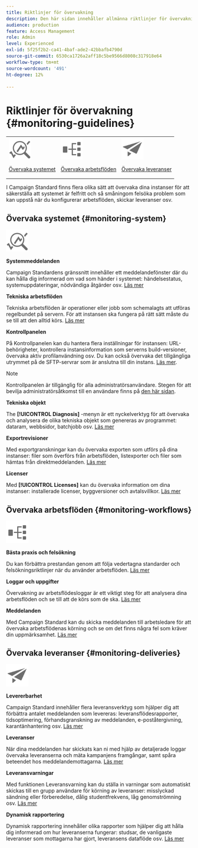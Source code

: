 ```yaml
---
title: Riktlinjer för övervakning
description: Den här sidan innehåller allmänna riktlinjer för övervakning av Campaign Standard
audience: production
feature: Access Management
role: Admin
level: Experienced
exl-id: 5f25f2b2-ca41-4baf-ade2-42bbafb4790d
source-git-commit: 6530ca1726a2aff18c5be9566d8008c317918e64
workflow-type: tm+mt
source-wordcount: '491'
ht-degree: 12%

---
```


# Riktlinjer för övervakning {#monitoring-guidelines}

<table>
<tr><td><img src="assets/do-not-localize/icon_system.svg" width="60px"><p><a href="#monitoring-system">Övervaka systemet</a></p></td>
<td><img src="assets/do-not-localize/icon_workflows.svg" width="60px"><p><a href="#moniroting-workflows">Övervaka arbetsflöden</a></p></td>
<td><img src="assets/do-not-localize/icon_send.svg" width="60px"><p><a href="#monitoring-deliveries">Övervaka leveranser</a></p></td></tr>
</table>

I Campaign Standard finns flera olika sätt att övervaka dina instanser för att säkerställa att systemet är felfritt och så småningom felsöka problem som kan uppstå när du konfigurerar arbetsflöden, skickar leveranser osv.

## Övervaka systemet {#monitoring-system}

<img src="assets/do-not-localize/icon_system.svg" width="60px">

**Systemmeddelanden**

Campaign Standardens gränssnitt innehåller ett meddelandefönster där du kan hålla dig informerad om vad som händer i systemet: händelsestatus, systemuppdateringar, nödvändiga åtgärder osv. [Läs mer](../../start/using/interface-description.md#top-bar)


**Tekniska arbetsflöden**

Tekniska arbetsflöden är operationer eller jobb som schemalagts att utföras regelbundet på servern. För att instansen ska fungera på rätt sätt måste du se till att den alltid körs. [Läs mer](../../administration/using/technical-workflows.md)

**Kontrollpanelen**

På Kontrollpanelen kan du hantera flera inställningar för instansen: URL-behörigheter, kontrollera instansinformation som serverns build-versioner, övervaka aktiv profilanvändning osv. Du kan också övervaka det tillgängliga utrymmet på de SFTP-servrar som är anslutna till din instans. [Läs mer](https://experienceleague.adobe.com/docs/control-panel/using/control-panel-home.html?lang=sv).

>[!NOTE]
>
>Kontrollpanelen är tillgänglig för alla administratörsanvändare. Stegen för att bevilja administratörsåtkomst till en användare finns på [den här sidan](https://experienceleague.adobe.com/docs/control-panel/using/discover-control-panel/managing-permissions.html?lang=sv#discover-control-panel).

**Tekniska objekt**

The **[!UICONTROL Diagnosis]** -menyn är ett nyckelverktyg för att övervaka och analysera de olika tekniska objekt som genereras av programmet: dataram, webbsidor, batchjobb osv. [Läs mer](../../developing/using/monitoring-data-model-changes.md)

**Exportrevisioner**

Med exportgranskningar kan du övervaka exporten som utförs på dina instanser: filer som överförs från arbetsflöden, listexporter och filer som hämtas från direktmeddelanden.
[Läs mer](../../administration/using/auditing-export-logs.md)

**Licenser**

Med **[!UICONTROL Licenses]** kan du övervaka information om dina instanser: installerade licenser, byggversioner och avtalsvillkor.
[Läs mer](../../administration/using/licenses.md)

## Övervaka arbetsflöden {#monitoring-workflows}

<img src="assets/do-not-localize/icon_workflows.svg" width="60px">

**Bästa praxis och felsökning**

Du kan förbättra prestandan genom att följa vedertagna standarder och felsökningsriktlinjer när du använder arbetsflöden.
[Läs mer](../../automating/using/best-practices-workflows.md)

**Loggar och uppgifter**

Övervakning av arbetsflödesloggar är ett viktigt steg för att analysera dina arbetsflöden och se till att de körs som de ska.
[Läs mer](../../automating/using/monitoring-workflow-execution.md#workflow-log-and-tasks)

**Meddelanden**

Med Campaign Standard kan du skicka meddelanden till arbetsledare för att övervaka arbetsflödenas körning och se om det finns några fel som kräver din uppmärksamhet.
[Läs mer](../../automating/using/monitoring-workflow-execution.md#error-management)

## Övervaka leveranser {#monitoring-deliveries}

<img src="assets/do-not-localize/icon_send.svg" width="60px">

**Levererbarhet**

Campaign Standard innehåller flera leveransverktyg som hjälper dig att förbättra antalet meddelanden som levereras: leveransflödesrapporter, tidsoptimering, förhandsgranskning av meddelanden, e-poståtergivning, karantänhantering osv.
[Läs mer](../../sending/using/about-deliverability.md)

**Leveranser**

När dina meddelanden har skickats kan ni med hjälp av detaljerade loggar övervaka leveranserna och mäta kampanjens framgångar, samt spåra beteendet hos meddelandemottagarna.
[Läs mer](../../sending/using/monitoring-a-delivery.md)

**Leveransvarningar**

Med funktionen Leveransvarning kan du ställa in varningar som automatiskt skickas till en grupp användare för körning av leveranser: misslyckad sändning eller förberedelse, dålig studentfrekvens, låg genomströmning osv.
[Läs mer](../../sending/using/receiving-alerts-when-failures-happen.md)

**Dynamisk rapportering**

Dynamisk rapportering innehåller olika rapporter som hjälper dig att hålla dig informerad om hur leveranserna fungerar: studsar, de vanligaste leveranser som mottagarna har gjort, leveransens dataflöde osv.
[Läs mer](../../reporting/using/about-dynamic-reports.md)
